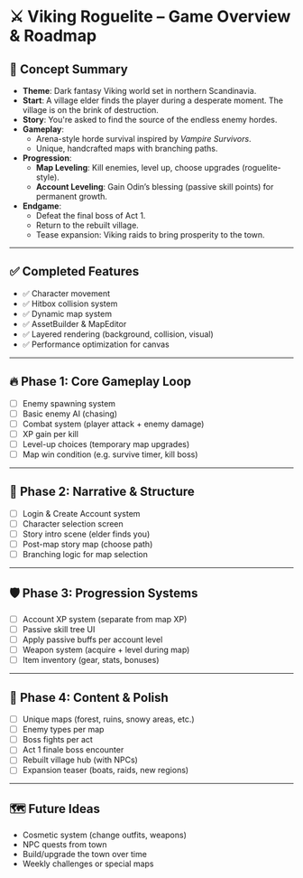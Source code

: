 # ⚔️ Viking Roguelite – Game Overview & Roadmap

## 🧠 Concept Summary

- **Theme**: Dark fantasy Viking world set in northern Scandinavia.
- **Start**: A village elder finds the player during a desperate moment. The village is on the brink of destruction.
- **Story**: You're asked to find the source of the endless enemy hordes.
- **Gameplay**:
  - Arena-style horde survival inspired by _Vampire Survivors_.
  - Unique, handcrafted maps with branching paths.
- **Progression**:
  - **Map Leveling**: Kill enemies, level up, choose upgrades (roguelite-style).
  - **Account Leveling**: Gain Odin’s blessing (passive skill points) for permanent growth.
- **Endgame**:
  - Defeat the final boss of Act 1.
  - Return to the rebuilt village.
  - Tease expansion: Viking raids to bring prosperity to the town.

---

## ✅ Completed Features

- ✅ Character movement
- ✅ Hitbox collision system
- ✅ Dynamic map system
- ✅ AssetBuilder & MapEditor
- ✅ Layered rendering (background, collision, visual)
- ✅ Performance optimization for canvas

---

## 🔥 Phase 1: Core Gameplay Loop

- [ ] Enemy spawning system
- [ ] Basic enemy AI (chasing)
- [ ] Combat system (player attack + enemy damage)
- [ ] XP gain per kill
- [ ] Level-up choices (temporary map upgrades)
- [ ] Map win condition (e.g. survive timer, kill boss)

---

## 🌲 Phase 2: Narrative & Structure

- [ ] Login & Create Account system
- [ ] Character selection screen
- [ ] Story intro scene (elder finds you)
- [ ] Post-map story map (choose path)
- [ ] Branching logic for map selection

---

## 🛡 Phase 3: Progression Systems

- [ ] Account XP system (separate from map XP)
- [ ] Passive skill tree UI
- [ ] Apply passive buffs per account level
- [ ] Weapon system (acquire + level during map)
- [ ] Item inventory (gear, stats, bonuses)

---

## 🧠 Phase 4: Content & Polish

- [ ] Unique maps (forest, ruins, snowy areas, etc.)
- [ ] Enemy types per map
- [ ] Boss fights per act
- [ ] Act 1 finale boss encounter
- [ ] Rebuilt village hub (with NPCs)
- [ ] Expansion teaser (boats, raids, new regions)

---

## 🗺 Future Ideas

- Cosmetic system (change outfits, weapons)
- NPC quests from town
- Build/upgrade the town over time
- Weekly challenges or special maps

